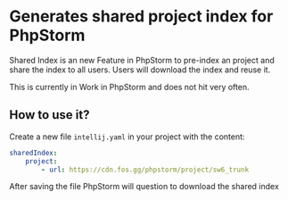 # Generates shared project index for PhpStorm

Shared Index is an new Feature in PhpStorm to pre-index an project and share the index to all users. Users will download the index and reuse it.

This is currently in Work in PhpStorm and does not hit very often.

## How to use it?

Create a new file `intellij.yaml` in your project with the content:

```yaml
sharedIndex:
    project:
        - url: https://cdn.fos.gg/phpstorm/project/sw6_trunk
```

After saving the file PhpStorm will question to download the shared index
